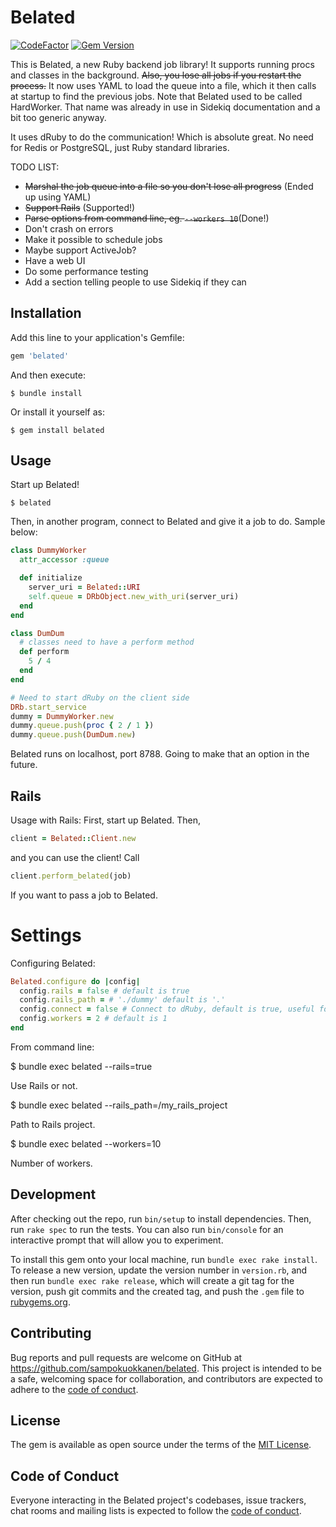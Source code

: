 # Belated

[![CodeFactor](https://www.codefactor.io/repository/github/sampokuokkanen/belated/badge)](https://www.codefactor.io/repository/github/sampokuokkanen/belated) [![Gem Version](https://badge.fury.io/rb/belated.svg)](https://badge.fury.io/rb/belated)

This is Belated, a new Ruby backend job library! It supports running procs and classes in the background.
~~Also, you lose all jobs if you restart the process.~~ It now uses YAML to load the queue into a file, which it then calls at startup to find the previous jobs.
Note that Belated used to be called HardWorker. That name was already in use in Sidekiq documentation and a bit too generic anyway. 

It uses dRuby to do the communication! Which is absolute great. No need for Redis or PostgreSQL, just Ruby standard libraries.

TODO LIST:

- ~~Marshal the job queue into a file so you don't lose all progress~~
  (Ended up using YAML)
- ~~Support Rails~~ (Supported!)
- ~~Parse options from command line, eg. `--workers 10`~~(Done!)
- Don't crash on errors
- Make it possible to schedule jobs
- Maybe support ActiveJob?
- Have a web UI
- Do some performance testing
- Add a section telling people to use Sidekiq if they can

## Installation

Add this line to your application's Gemfile:

```ruby
gem 'belated'
```

And then execute:

    $ bundle install

Or install it yourself as:

    $ gem install belated

## Usage

Start up Belated!

    $ belated

Then, in another program, connect to Belated and give it a job to do.
Sample below:

```ruby
class DummyWorker
  attr_accessor :queue

  def initialize
    server_uri = Belated::URI
    self.queue = DRbObject.new_with_uri(server_uri)
  end
end

class DumDum
  # classes need to have a perform method
  def perform
    5 / 4
  end
end

# Need to start dRuby on the client side
DRb.start_service
dummy = DummyWorker.new
dummy.queue.push(proc { 2 / 1 })
dummy.queue.push(DumDum.new)
```

Belated runs on localhost, port 8788. 
Going to make that an option in the future.

## Rails

Usage with Rails:
First, start up Belated.
Then,

```ruby
client = Belated::Client.new
```

and you can use the client!
Call

```ruby
client.perform_belated(job)
```

If you want to pass a job to Belated.

# Settings

Configuring Belated:

```ruby
Belated.configure do |config|
  config.rails = false # default is true
  config.rails_path = # './dummy' default is '.'
  config.connect = false # Connect to dRuby, default is true, useful for testing only
  config.workers = 2 # default is 1
end
```

From command line:

$ bundle exec belated --rails=true

Use Rails or not.

$ bundle exec belated --rails_path=/my_rails_project

Path to Rails project.

$ bundle exec belated --workers=10

Number of workers.

## Development

After checking out the repo, run `bin/setup` to install dependencies. Then, run `rake spec` to run the tests. You can also run `bin/console` for an interactive prompt that will allow you to experiment.

To install this gem onto your local machine, run `bundle exec rake install`. To release a new version, update the version number in `version.rb`, and then run `bundle exec rake release`, which will create a git tag for the version, push git commits and the created tag, and push the `.gem` file to [rubygems.org](https://rubygems.org).

## Contributing

Bug reports and pull requests are welcome on GitHub at https://github.com/sampokuokkanen/belated. This project is intended to be a safe, welcoming space for collaboration, and contributors are expected to adhere to the [code of conduct](https://github.com/sampokuokkanen/belated/blob/master/CODE_OF_CONDUCT.md).

## License

The gem is available as open source under the terms of the [MIT License](https://opensource.org/licenses/MIT).

## Code of Conduct

Everyone interacting in the Belated project's codebases, issue trackers, chat rooms and mailing lists is expected to follow the [code of conduct](https://github.com/sampokuokkanen/belated/blob/main/CODE_OF_CONDUCT.md).
